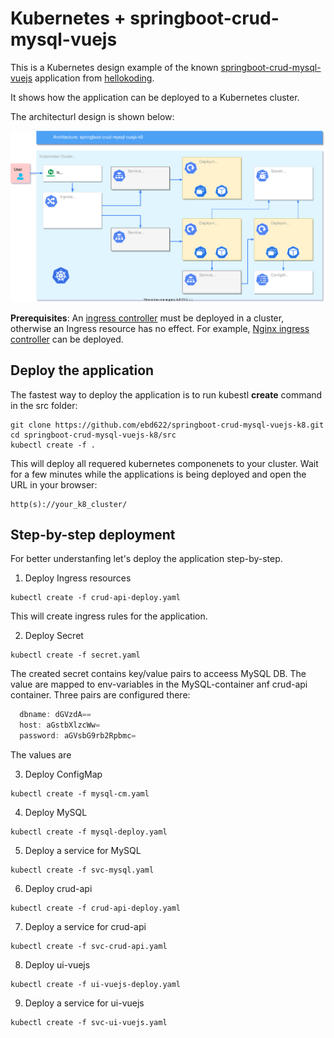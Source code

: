 # Kubernetes + springboot-crud-mysql-vuejs
This is a Kubernetes design example of the known [springboot-crud-mysql-vuejs](https://github.com/hellokoding/hellokoding-courses/tree/master/springboot-examples/springboot-crud-mysql-vuejs) application from [hellokoding](https://github.com/hellokoding).

It shows how the application can be deployed to a Kubernetes cluster. 

The architecturl design is shown below:

![GitHub Logo](/img/k8_crud_diagram.svg)

**Prerequisites**: An [ingress controller](https://kubernetes.io/docs/concepts/services-networking/ingress-controllers) must be deployed in a cluster, otherwise an Ingress resource has no effect. For example, [Nginx ingress controller](https://docs.nginx.com/nginx-ingress-controller/installation/) can be deployed.

## Deploy the application
The fastest way to deploy the application is to run kubestl **create** command in the src folder:

```
git clone https://github.com/ebd622/springboot-crud-mysql-vuejs-k8.git
cd springboot-crud-mysql-vuejs-k8/src
kubectl create -f .
```

This will deploy all requered kubernetes componenets to your cluster. Wait for a few minutes while the applications is being deployed and open the URL in your browser:
```
http(s)://your_k8_cluster/
```

## Step-by-step deployment
For better understanfing let's deploy the application step-by-step.

1. Deploy Ingress resources
```
kubectl create -f crud-api-deploy.yaml
```
This will create ingress rules for the application.


2. Deploy Secret
```
kubectl create -f secret.yaml
```
The created secret contains key/value pairs to acceess MySQL DB. The value are mapped to env-variables in the MySQL-container anf crud-api container. Three pairs are configured there:
``` javascript
  dbname: dGVzdA==
  host: aGstbXlzcWw=
  password: aGVsbG9rb2Rpbmc=
```
The values are 



3. Deploy ConfigMap
```
kubectl create -f mysql-cm.yaml
```

4. Deploy MySQL
```
kubectl create -f mysql-deploy.yaml
```

5. Deploy a service for MySQL
```
kubectl create -f svc-mysql.yaml
```

6. Deploy crud-api
```
kubectl create -f crud-api-deploy.yaml
```

7. Deploy a service for crud-api
```
kubectl create -f svc-crud-api.yaml
```


8. Deploy ui-vuejs
```
kubectl create -f ui-vuejs-deploy.yaml
```


9. Deploy a service for ui-vuejs
```
kubectl create -f svc-ui-vuejs.yaml
```


